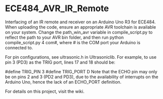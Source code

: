 # ECE484_AVR_IR_Remote

Interfacing of an IR remote and receiver on an Arduino Uno R3 for ECE484. When uploading the code, ensure an appropriate AVR toolchain is available on your system. Change the path_win_avr variable in compile_script.py to reflect the path to your AVR bin folder, and then run python compile_script.py 4 com#, where # is the COM port your Arduino is connected to.

For pin configurations, see ultrasonic.h in Ultrasoniclib. For example, to use pin 3 (PD3) as the TRIG port, lines 17 and 18 should be:

#define TRIG_PIN 3
#define TRIG_PORT D
Note that the ECHO pin may only be on pins 2 and 3 (PD2 and PD3), due to the availability of interrupts on the Arduino Uno, hence the lack of an ECHO_PORT definition.

For details on this project, visit the wiki.
